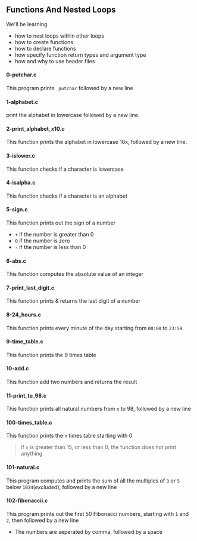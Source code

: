 ## Functions And Nested Loops
We'll be learning
* how to nest loops within other loops
* how to create functions
* how to declare functions
* how specify function return types and argument type
* how and why to use header files

#### 0-putchar.c
This program prints `_putchar` followed by a new line

#### 1-alphabet.c
print the alphabet in lowercase followed by a new line.

#### 2-print_alphabet_x10.c
This function prints the alphabet in lowercase 10x, followed by a new line.

#### 3-islower.c
This function checks if a character is lowercase

#### 4-isalpha.c
This function checks if a character is an alphabet

#### 5-sign.c
This function prints out the sign of a number
* `+` if the number is greater than 0
* `0` if the number is zero
* `-` if the number is less than 0

#### 6-abs.c
This function computes the absolute value of an integer

#### 7-print_last_digit.c
This function prints & returns the last digit of a number

#### 8-24_hours.c
This function prints every minute of the day starting from `00:00` to `23:59`.

#### 9-time_table.c
This function prints the 9 times table

#### 10-add.c
This function add two numbers and returns the result

#### 11-print_to_98.c
This function prints all natural numbers from `n` to 98, followed by a new line

#### 100-times_table.c
This function prints the `n` times table starting with 0
> if `n` is greater than 15, or less than 0, the function does not print anything

#### 101-natural.c
This program computes and prints the sum of all the multiples of `3` or `5` below `1024`(_excluded_), followed by a new line

#### 102-fibonaccii.c
This program prints out the first 50 Fibonacci numbers, starting with `1` and `2`, then followed by a new line
* The numbers are seperated by comma, followed by a space

